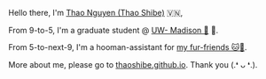 Hello there, I'm [Thao Nguyen (Thao Shibe)](https://thaoshibe.github.io) 🇻🇳,

From 9-to-5, I'm a graduate student @ [UW- Madison 🦡](https://www.cs.wisc.edu/) 🧐.

From 5-to-next-9, I'm a hooman-assistant for [my fur-friends 🐱🐶](https://www.instagram.com/avoshibe/).

More about me, please go to [thaoshibe.github.io](https://thaoshibe.github.io). Thank you (.❛ ᴗ ❛.).
